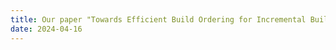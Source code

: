 ```yaml
---
title: Our paper "Towards Efficient Build Ordering for Incremental Builds with Multiple Configurations" was accepted at FSE 2024.
date: 2024-04-16
---
```

